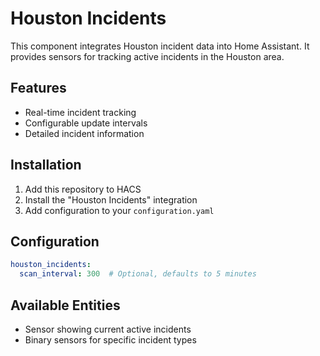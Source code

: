 # Houston Incidents

This component integrates Houston incident data into Home Assistant. It provides sensors for tracking active incidents in the Houston area.

## Features
- Real-time incident tracking
- Configurable update intervals
- Detailed incident information

## Installation
1. Add this repository to HACS
2. Install the "Houston Incidents" integration
3. Add configuration to your `configuration.yaml`

## Configuration
```yaml
houston_incidents:
  scan_interval: 300  # Optional, defaults to 5 minutes
```

## Available Entities
- Sensor showing current active incidents
- Binary sensors for specific incident types 